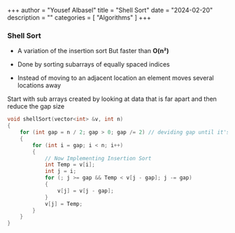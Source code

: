 +++
author = "Yousef Albasel"
title = "Shell Sort"
date = "2024-02-20"
description = ""
categories = [
    "Algorithms"
]
+++
### Shell Sort

- A variation of the insertion sort But faster than **O(n&sup2;)**

- Done by sorting subarrays of equally spaced indices

- Instead of moving to an adjacent location an element moves several
locations away

Start with sub arrays created by looking at data that is far apart and
then reduce the gap size

```c
void shellSort(vector<int> &v, int n)
{
    for (int gap = n / 2; gap > 0; gap /= 2) // deviding gap until it's 1
    {
        for (int i = gap; i < n; i++)
        {
            // Now Implementing Insertion Sort
            int Temp = v[i];
            int j = i;
            for (; j >= gap && Temp < v[j - gap]; j -= gap)
            {
                v[j] = v[j - gap];
            }
            v[j] = Temp;
        }
    }
}
```
